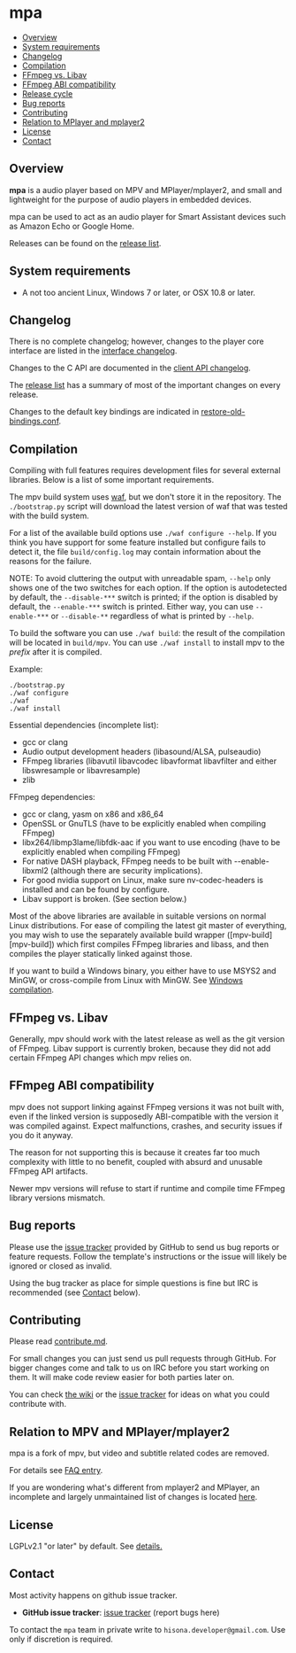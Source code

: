 
# mpa


* [Overview](#overview)
* [System requirements](#system-requirements)
* [Changelog](#changelog)
* [Compilation](#compilation)
* [FFmpeg vs. Libav](#ffmpeg-vs-libav)
* [FFmpeg ABI compatibility](#ffmpeg-abi-compatibility)
* [Release cycle](#release-cycle)
* [Bug reports](#bug-reports)
* [Contributing](#contributing)
* [Relation to MPlayer and mplayer2](#relation-to-mplayer-and-mplayer2)
* [License](#license)
* [Contact](#contact)



## Overview


**mpa** is a audio player based on MPV and MPlayer/mplayer2, and small and lightweight for the purpose of audio players in embedded devices.

mpa can be used to act as an audio player for Smart Assistant devices such as Amazon Echo or Google Home.

Releases can be found on the [release list][releases].

## System requirements

- A not too ancient Linux, Windows 7 or later, or OSX 10.8 or later.


## Changelog


There is no complete changelog; however, changes to the player core interface
are listed in the [interface changelog][interface-changes].

Changes to the C API are documented in the [client API changelog][api-changes].

The [release list][releases] has a summary of most of the important changes
on every release.

Changes to the default key bindings are indicated in
[restore-old-bindings.conf][restore-old-bindings].

## Compilation


Compiling with full features requires development files for several
external libraries. Below is a list of some important requirements.

The mpv build system uses [waf](https://waf.io/), but we don't store it in the
repository. The `./bootstrap.py` script will download the latest version
of waf that was tested with the build system.

For a list of the available build options use `./waf configure --help`. If
you think you have support for some feature installed but configure fails to
detect it, the file `build/config.log` may contain information about the
reasons for the failure.

NOTE: To avoid cluttering the output with unreadable spam, `--help` only shows
one of the two switches for each option. If the option is autodetected by
default, the `--disable-***` switch is printed; if the option is disabled by
default, the `--enable-***` switch is printed. Either way, you can use
`--enable-***` or `--disable-**` regardless of what is printed by `--help`.

To build the software you can use `./waf build`: the result of the compilation
will be located in `build/mpv`. You can use `./waf install` to install mpv
to the *prefix* after it is compiled.

Example:

    ./bootstrap.py
    ./waf configure
    ./waf
    ./waf install

Essential dependencies (incomplete list):

- gcc or clang
- Audio output development headers (libasound/ALSA, pulseaudio)
- FFmpeg libraries (libavutil libavcodec libavformat libavfilter
  and either libswresample or libavresample)
- zlib

FFmpeg dependencies:

- gcc or clang, yasm on x86 and x86_64
- OpenSSL or GnuTLS (have to be explicitly enabled when compiling FFmpeg)
- libx264/libmp3lame/libfdk-aac if you want to use encoding (have to be
  explicitly enabled when compiling FFmpeg)
- For native DASH playback, FFmpeg needs to be built with --enable-libxml2
  (although there are security implications).
- For good nvidia support on Linux, make sure nv-codec-headers is installed
  and can be found by configure.
- Libav support is broken. (See section below.)

Most of the above libraries are available in suitable versions on normal
Linux distributions. For ease of compiling the latest git master of everything,
you may wish to use the separately available build wrapper ([mpv-build][mpv-build])
which first compiles FFmpeg libraries and libass, and then compiles the player
statically linked against those.

If you want to build a Windows binary, you either have to use MSYS2 and MinGW,
or cross-compile from Linux with MinGW. See
[Windows compilation][windows_compilation].


## FFmpeg vs. Libav


Generally, mpv should work with the latest release as well as the git version
of FFmpeg. Libav support is currently broken, because they did not add certain
FFmpeg API changes which mpv relies on.


## FFmpeg ABI compatibility

mpv does not support linking against FFmpeg versions it was not built with, even
if the linked version is supposedly ABI-compatible with the version it was
compiled against. Expect malfunctions, crashes, and security issues if you
do it anyway.

The reason for not supporting this is because it creates far too much complexity
with little to no benefit, coupled with absurd and unusable FFmpeg API
artifacts.

Newer mpv versions will refuse to start if runtime and compile time FFmpeg
library versions mismatch.

## Bug reports


Please use the [issue tracker][issue-tracker] provided by GitHub to send us bug
reports or feature requests. Follow the template's instructions or the issue
will likely be ignored or closed as invalid.

Using the bug tracker as place for simple questions is fine but IRC is
recommended (see [Contact](#Contact) below).

## Contributing


Please read [contribute.md][contribute.md].

For small changes you can just send us pull requests through GitHub. For bigger
changes come and talk to us on IRC before you start working on them. It will
make code review easier for both parties later on.

You can check [the wiki](https://github.com/HISONA/mpa/wiki)
or the [issue tracker](https://github.com/HISONA/mpa/issues)
for ideas on what you could contribute with.

## Relation to MPV and MPlayer/mplayer2

mpa is a fork of mpv, but video and subtitle related codes are removed.

For details see [FAQ entry](https://github.com/HISONA/mpa/wiki/FAQ).

If you are wondering what's different from mplayer2 and MPlayer, an incomplete
and largely unmaintained list of changes is located [here][mplayer-changes].

## License

LGPLv2.1 "or later" by default.
See [details.](https://github.com/HISONA/mpa/blob/master/Copyright)


## Contact


Most activity happens on github issue tracker.

- **GitHub issue tracker**: [issue tracker][issue-tracker] (report bugs here)

To contact the `mpa` team in private write to `hisona.developer@gmail.com`. Use
only if discretion is required.

[releases]: https://github.com/HISONA/mpa/releases
[mpa-build]: https://github.com/HISONA/mpa-build
[issue-tracker]:  https://github.com/HISONA/mpa/issues
[ffmpeg_vs_libav]: https://github.com/mpv-player/mpv/wiki/FFmpeg-versus-Libav
[release-policy]: https://github.com/HISONA/mpa/blob/master/DOCS/release-policy.md
[windows_compilation]: https://github.com/HISONA/mpa/blob/master/DOCS/compile-windows.md
[mplayer-changes]: https://github.com/mpv-player/mpv/blob/master/DOCS/mplayer-changes.rst
[interface-changes]: https://github.com/HISONA/mpa/blob/master/DOCS/interface-changes.rst
[api-changes]: https://github.com/HISONA/mpa/blob/master/DOCS/client-api-changes.rst
[restore-old-bindings]: https://github.com/HISONA/mpa/blob/master/etc/restore-old-bindings.conf
[contribute.md]: https://github.com/HISONA/mpa/blob/master/DOCS/contribute.md
